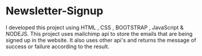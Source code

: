 # Newsletter-Signup
I developed this project using HTML , CSS , BOOTSTRAP , JavaScript &amp; NODEJS. This project uses mailchimp api to store the emails that are being signed up in the website. It also uses other api's and returns the message of success or failure according to the result.
